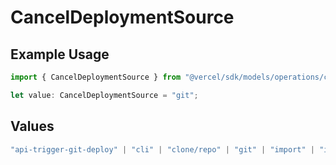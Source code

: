 # CancelDeploymentSource

## Example Usage

```typescript
import { CancelDeploymentSource } from "@vercel/sdk/models/operations/canceldeployment.js";

let value: CancelDeploymentSource = "git";
```

## Values

```typescript
"api-trigger-git-deploy" | "cli" | "clone/repo" | "git" | "import" | "import/repo" | "redeploy"
```